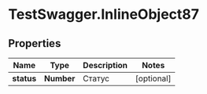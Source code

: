 # TestSwagger.InlineObject87

## Properties

Name | Type | Description | Notes
------------ | ------------- | ------------- | -------------
**status** | **Number** | Статус | [optional] 


